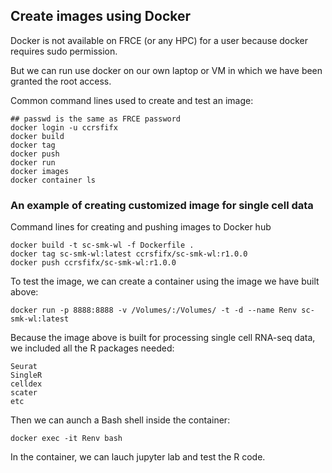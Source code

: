 ## Create images using Docker 

Docker is not available on FRCE (or any HPC) for a user because docker requires sudo permission. 

But we can run use docker on our own laptop or VM in which we have been granted the root access. 

Common command lines used to create and test an image:

```
## passwd is the same as FRCE password
docker login -u ccrsfifx 
docker build
docker tag
docker push
docker run 
docker images
docker container ls
```

### An example of creating customized image for single cell data

Command lines for creating and pushing images to Docker hub
```
docker build -t sc-smk-wl -f Dockerfile .
docker tag sc-smk-wl:latest ccrsfifx/sc-smk-wl:r1.0.0
docker push ccrsfifx/sc-smk-wl:r1.0.0
```

To test the image, we can create a container using the image we have built above: 
```
docker run -p 8888:8888 -v /Volumes/:/Volumes/ -t -d --name Renv sc-smk-wl:latest
```

Because the image above is built for processing single cell RNA-seq data, we included all the R packages needed:
```
Seurat
SingleR
celldex
scater
etc
```

Then we can aunch a Bash shell inside the container:
```
docker exec -it Renv bash 
```
In the container, we can lauch jupyter lab and test the R code.
